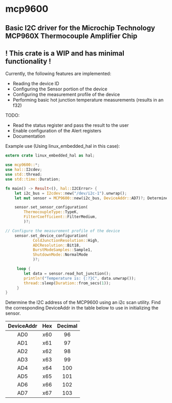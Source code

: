 # mcp9600
Basic I2C driver for the Microchip Technology MCP960X Thermocouple Amplifier Chip
---
## ! This crate is a WIP and has minimal functionality !

Currently, the following features are implemented:
- Reading the device ID
- Configuring the Sensor portion of the device
- Configuring the measurement profile of the device
- Performing basic hot junction temperature measurements (results in an f32)

TODO:
- Read the status register and pass the result to the user
- Enable configuration of the Alert registers
- Documentation

Example use (Using linux_embedded_hal in this case):
```rust
extern crate linux_embedded_hal as hal;

use mcp9600::*;
use hal::I2cdev;
use std::thread;
use std::time::Duration;

fn main() -> Result<(), hal::I2CError> {
    let i2c_bus = I2cdev::new("/dev/i2c-1").unwrap();
    let mut sensor = MCP9600::new(i2c_bus, DeviceAddr::AD7)?; Determined by I2C address

    sensor.set_sensor_configuration(
        ThermocoupleType::TypeK,
        FilterCoefficient::FilterMedium,
        )?;

// Configure the measurement profile of the device
    sensor.set_device_configuration(
            ColdJunctionResolution::High,
            ADCResolution::Bit18,
            BurstModeSamples::Sample1,
            ShutdownMode::NormalMode
            )?;

     loop {
        let data = sensor.read_hot_junction();
        println!("Temperature is: {:?}C", data.unwrap());
        thread::sleep(Duration::from_secs(1));
     }
}
```
Determine the I2C address of the MCP9600 using an i2c scan utility. Find the corresponding DeviceAddr in the table below to use in initializing the sensor. 

| DeviceAddr |   Hex   | Decimal |
| :-------:  | :-----: | :-----: |
|    AD0     |   x60   |    96   |
|    AD1     |   x61   |    97   |
|    AD2     |   x62   |    98   |
|    AD3     |   x63   |    99   |
|    AD4     |   x64   |   100   |
|    AD5     |   x65   |   101   |
|    AD6     |   x66   |   102   |
|    AD7     |   x67   |   103   |
